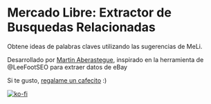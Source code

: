 # Mercado Libre: Extractor de Busquedas Relacionadas

Obtene ideas de palabras claves utilizando las sugerencias de MeLi.

Desarrollado por [Martin Aberastegue](https://www.linkedin.com/in/aberastegue/), inspirado en la herramienta de @LeeFootSEO para extraer datos de eBay

Si te gusto, [regalame un cafecito](https://cafecito.app/xyborg) :)

[![ko-fi](https://ko-fi.com/img/githubbutton_sm.svg)](https://ko-fi.com/B0B3CXMFH)
